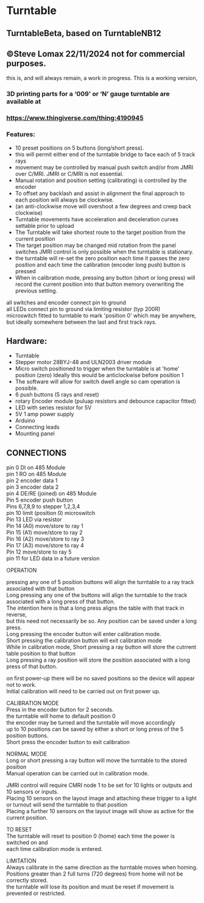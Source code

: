 # Turntable

## TurntableBeta, based on TurntableNB12

## ©Steve Lomax 22/11/2024 not for commercial purposes.

 this is, and will always remain, a work in progress. This is a working version,

### 3D printing parts for a ‘009’ or ‘N’ gauge turntable are available at 

### https://www.thingiverse.com/thing:4190945 

### Features:

*   10 preset positions on 5 buttons (long/short press).  
*   this will permit either end of the turntable bridge to face each of 5 track rays  
* movement may be controlled by manual push switch and/or from JMRI over C/MRI. JMRI  or C/MRI  is not essential.  
*   Manual rotation and position setting (calibrating) is controlled by the encoder  
*   To offset any backlash and assist in alignment the final approach to each position will always be clockwise.  
*   (an anti-clockwise move will overshoot a few degrees  and creep back clockwise)  
*   Turntable  movements have acceleration and deceleration curves settable prior to upload  
*   The Turntable will take shortest route to the target position from the current position  
*   The target position may be changed mid rotation from the panel switches JMRI control is only possible when the turntable is stationary.  
*   the turntable will re-set the zero position each time it passes the zero position and each time the calibration (encoder long push) button is pressed  
*   When in calibration mode, pressing any button (short or long press) will record the current position into that button memory overwriting the previous setting.

  all switches and encoder connect pin to ground  
  all LEDs connect pin to ground via limiting resistor (typ 200R)  
  microswitch fitted to turntable to mark 'position 0' which may be anywhere,  
  but ideally somewhere between the last and first track rays.

##   Hardware:

*   Turntable  
*   Stepper motor 28BYJ-48 and ULN2003 driver module  
*   Micro switch positioned to trigger when the turntable is at 'home' position (zero) Ideally this would be anticlockwise before position 1  
*   The software will allow for switch dwell angle so cam operation is possible.  
*   6 push buttons (5 rays and reset)  
*   rotary Encoder module (puluap resistors and debounce capacitor fitted)  
*   LED with series resistor for 5V  
*   5V 1 amp power supply  
*   Arduino  
*   Connecting leads  
*   Mounting panel

##   CONNECTIONS

  pin 0 DI on 485 Module  
  pin 1 RO on 485 Module  
  pin 2 encoder data 1  
  pin 3 encoder data 2  
  pin 4 DE/RE (joined)  on 485 Module  
  Pin 5 encoder push button  
    Pins 6,7,8,9 to stepper 1,2,3,4  
  pin 10 limit (position 0\) microswitch  
  Pin 13 LED via resistor  
  Pin 14 (A0) move/store to ray 1  
  Pin 15 (A1) move/store to ray 2  
  Pin 16 (A2) move/store to ray 3  
  Pin 17 (A3) move/store to ray 4  
  Pin 12      move/store to ray 5  
  pin 11 for LED data in a future version

  OPERATION  
   
  pressing any one of 5 position buttons will align the turntable to a ray track associated with that button  
  Long pressing any one of the buttons will align the turntable to the track associated with a long press of that button.  
  The intention here is that a long press aligns the table with that track in reverse,  
  but this need not necessarily be so. Any position can be saved under a long press.  
  Long pressing the encoder button will enter calibration mode.  
  Short pressing the calibration button will exit calibration mode  
  While in calibration mode, Short pressing a ray button will store the cutrrent table position to that button  
  Long pressing a ray position will store the position associated with a long press of that button.  
   
  on first power-up there will be no saved positions so the device will appear not to work.  
  Initial calibration will need to be carried out on first power up.

  CALIBRATION MODE  
  Press in the encoder button for 2 seconds.  
  the turntable will home to default position 0  
  the encoder may be turned and the turntable will move accordingly  
  up to 10 positions can be saved by either a short or long press of the 5 position buttons.  
  Short press the encoder button to exit calibration

  NORMAL MODE  
  Long or short pressing a ray button will move the turntable to the stored position  
  Manual operation can be carried out in calibration mode.  
   
  JMRI control will require CMRI node 1 to be set for 10 lights or outputs and 10 sensors or inputs.  
  Placing 10 sensors on the layout image and attaching these trigger to a light or turnout will send the turntable to that position  
  Placing a further 10 sensors on the layout image will show as active for the current position.    

  TO RESET  
  The turntable will reset to position 0 (home) each time the power is switched on and  
  each time calibration mode is entered.

  LIMITATION  
  Always calibrate in the same direction as the turntable moves when homing.  
  Positions greater than 2 full turns (720 degrees) from home will not be correctly stored.  
  the turntable will lose its position and  must be reset if movement is prevented or restricted.  
